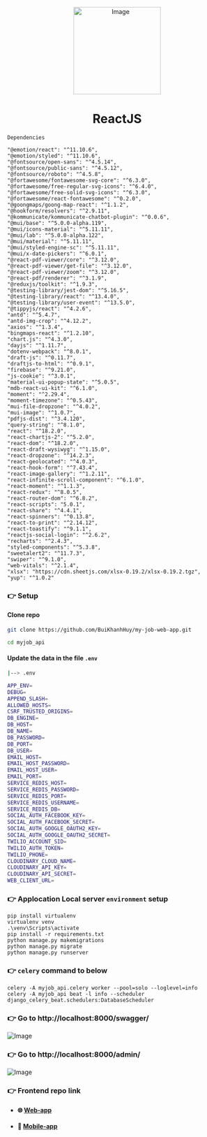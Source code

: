 <p align="center">
 <img src="https://github.com/BuiKhanhHuy/myjob_api/assets/69914972/ef0c454d-7947-46ab-a5e6-64ffe964bb3a" width="200"  alt="Image" />
</p>

<h1 align="center">ReactJS</h3>
 
`Dependencies`
```commandline
"@emotion/react": "^11.10.6",
"@emotion/styled": "^11.10.6",
"@fontsource/open-sans": "^4.5.14",
"@fontsource/public-sans": "^4.5.12",
"@fontsource/roboto": "^4.5.8",
"@fortawesome/fontawesome-svg-core": "^6.3.0",
"@fortawesome/free-regular-svg-icons": "^6.4.0",
"@fortawesome/free-solid-svg-icons": "^6.3.0",
"@fortawesome/react-fontawesome": "^0.2.0",
"@goongmaps/goong-map-react": "^1.1.2",
"@hookform/resolvers": "^2.9.11",
"@kommunicate/kommunicate-chatbot-plugin": "^0.0.6",
"@mui/base": "^5.0.0-alpha.119",
"@mui/icons-material": "^5.11.11",
"@mui/lab": "^5.0.0-alpha.122",
"@mui/material": "^5.11.11",
"@mui/styled-engine-sc": "^5.11.11",
"@mui/x-date-pickers": "^6.0.1",
"@react-pdf-viewer/core": "^3.12.0",
"@react-pdf-viewer/get-file": "^3.12.0",
"@react-pdf-viewer/zoom": "^3.12.0",
"@react-pdf/renderer": "^3.1.9",
"@reduxjs/toolkit": "^1.9.3",
"@testing-library/jest-dom": "^5.16.5",
"@testing-library/react": "^13.4.0",
"@testing-library/user-event": "^13.5.0",
"@tippyjs/react": "^4.2.6",
"antd": "^5.4.7",
"antd-img-crop": "^4.12.2",
"axios": "^1.3.4",
"bingmaps-react": "^1.2.10",
"chart.js": "^4.3.0",
"dayjs": "^1.11.7",
"dotenv-webpack": "^8.0.1",
"draft-js": "^0.11.7",
"draftjs-to-html": "^0.9.1",
"firebase": "^9.21.0",
"js-cookie": "^3.0.1",
"material-ui-popup-state": "^5.0.5",
"mdb-react-ui-kit": "^6.1.0",
"moment": "^2.29.4",
"moment-timezone": "^0.5.43",
"mui-file-dropzone": "^4.0.2",
"mui-image": "^1.0.7",
"pdfjs-dist": "^3.4.120",
"query-string": "^8.1.0",
"react": "^18.2.0",
"react-chartjs-2": "^5.2.0",
"react-dom": "^18.2.0",
"react-draft-wysiwyg": "^1.15.0",
"react-dropzone": "^14.2.3",
"react-geolocated": "^4.0.3",
"react-hook-form": "^7.43.4",
"react-image-gallery": "^1.2.11",
"react-infinite-scroll-component": "^6.1.0",
"react-moment": "^1.1.3",
"react-redux": "^8.0.5",
"react-router-dom": "^6.8.2",
"react-scripts": "5.0.1",
"react-share": "^4.4.1",
"react-spinners": "^0.13.8",
"react-to-print": "^2.14.12",
"react-toastify": "^9.1.1",
"reactjs-social-login": "^2.6.2",
"recharts": "^2.4.3",
"styled-components": "^5.3.8",
"sweetalert2": "^11.7.3",
"swiper": "^9.1.0",
"web-vitals": "^2.1.4",
"xlsx": "https://cdn.sheetjs.com/xlsx-0.19.2/xlsx-0.19.2.tgz",
"yup": "^1.0.2"
```

### 👉 Setup

#### Clone repo
```bash
git clone https://github.com/BuiKhanhHuy/my-job-web-app.git
```
```bash
cd myjob_api
```

#### Update the data in the file `.env`
```bash
|--> .env
```
```bash
APP_ENV=
DEBUG=
APPEND_SLASH=
ALLOWED_HOSTS=
CSRF_TRUSTED_ORIGINS=
DB_ENGINE=
DB_HOST=
DB_NAME=
DB_PASSWORD=
DB_PORT=
DB_USER=
EMAIL_HOST=
EMAIL_HOST_PASSWORD=
EMAIL_HOST_USER=
EMAIL_PORT=
SERVICE_REDIS_HOST=
SERVICE_REDIS_PASSWORD=
SERVICE_REDIS_PORT=
SERVICE_REDIS_USERNAME=
SERVICE_REDIS_DB=
SOCIAL_AUTH_FACEBOOK_KEY=
SOCIAL_AUTH_FACEBOOK_SECRET=
SOCIAL_AUTH_GOOGLE_OAUTH2_KEY=
SOCIAL_AUTH_GOOGLE_OAUTH2_SECRET=
TWILIO_ACCOUNT_SID=
TWILIO_AUTH_TOKEN=
TWILIO_PHONE=
CLOUDINARY_CLOUD_NAME=
CLOUDINARY_API_KEY=
CLOUDINARY_API_SECRET=
WEB_CLIENT_URL=
```

### 👉 Applocation Local server `environment` setup

```base
pip install virtualenv 
virtualenv venv
.\venv\Scripts\activate
pip install -r requirements.txt
python manage.py makemigrations
python manage.py migrate
python manage.py runserver
```

### 👉 `celery` command to below
```base
celery -A myjob_api.celery worker --pool=solo --loglevel=info
celery -A myjob_api beat -l info --scheduler django_celery_beat.schedulers:DatabaseScheduler
```

### 👉 Go to http://localhost:8000/swagger/
<img src="https://github.com/BuiKhanhHuy/myjob_api/assets/69914972/bdf34cb0-40e9-4403-9345-5e6f6299df3a" alt="Image" /> 

### 👉 Go to http://localhost:8000/admin/
<img src="https://github.com/BuiKhanhHuy/myjob_api/assets/69914972/c411ed48-6c1e-4940-a51a-8d30859aa90e" alt="Image" /> 

### 👉 Frontend repo link
* #### 🌐  [Web-app](https://github.com/BuiKhanhHuy/my-job-web-app) 
* #### 📱  [Mobile-app](https://github.com/BuiKhanhHuy/MyJobApp) 
